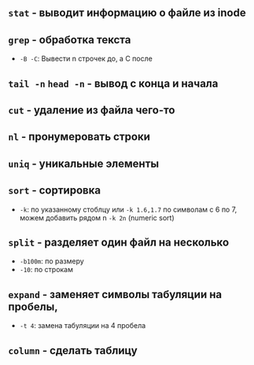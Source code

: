 ## ```stat``` - выводит информацию о файле из inode

## ```grep``` - обработка текста
  - ```-B -C```: Вывести n строчек до, а C после

## ```tail -n``` ```head -n``` - вывод с конца и начала

## ```cut``` - удаление из файла чего-то

## ```nl``` - пронумеровать строки

## ```uniq``` - уникальные элементы

## ```sort``` - сортировка
  - ```-k```: по указанному стоблцу или ```-k 1.6,1.7``` по символам с 6 по 7, можем добавить рядом n ```-k 2n``` (numeric sort)

## ```split``` - разделяет один файл на несколько
  - ```-b100m```: по размеру
  - ```-10```: по строкам

## ```expand``` - заменяет символы табуляции на пробелы,
  - ```-t 4```: замена табуляции на 4 пробела

## ```column``` - cделать таблицу
